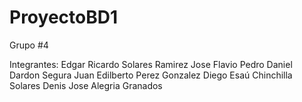 # ProyectoBD1
Grupo  #4

Integrantes:
Edgar Ricardo Solares Ramirez
Jose Flavio Pedro Daniel Dardon Segura
Juan Edilberto Perez Gonzalez
Diego Esaú Chinchilla Solares
Denis Jose Alegria Granados